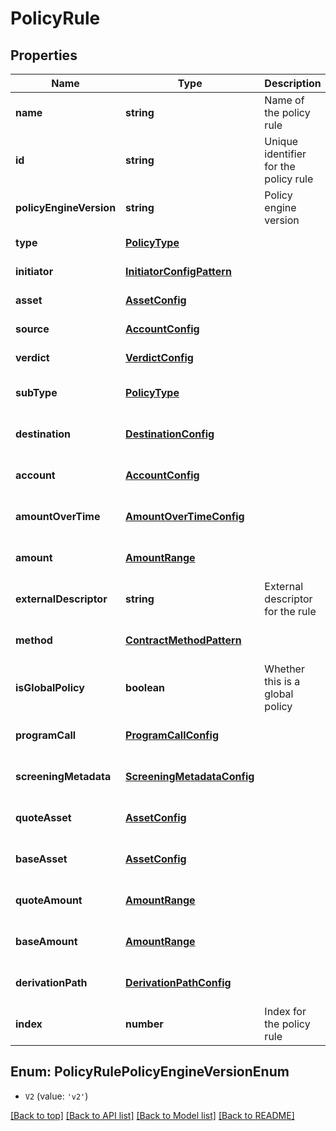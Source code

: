 # PolicyRule

## Properties

|Name | Type | Description | Notes|
|------------ | ------------- | ------------- | -------------|
|**name** | **string** | Name of the policy rule | [default to undefined]|
|**id** | **string** | Unique identifier for the policy rule | [default to undefined]|
|**policyEngineVersion** | **string** | Policy engine version | [default to undefined]|
|**type** | [**PolicyType**](PolicyType.md) |  | [default to undefined]|
|**initiator** | [**InitiatorConfigPattern**](InitiatorConfigPattern.md) |  | [default to undefined]|
|**asset** | [**AssetConfig**](AssetConfig.md) |  | [default to undefined]|
|**source** | [**AccountConfig**](AccountConfig.md) |  | [default to undefined]|
|**verdict** | [**VerdictConfig**](VerdictConfig.md) |  | [default to undefined]|
|**subType** | [**PolicyType**](PolicyType.md) |  | [optional] [default to undefined]|
|**destination** | [**DestinationConfig**](DestinationConfig.md) |  | [optional] [default to undefined]|
|**account** | [**AccountConfig**](AccountConfig.md) |  | [optional] [default to undefined]|
|**amountOverTime** | [**AmountOverTimeConfig**](AmountOverTimeConfig.md) |  | [optional] [default to undefined]|
|**amount** | [**AmountRange**](AmountRange.md) |  | [optional] [default to undefined]|
|**externalDescriptor** | **string** | External descriptor for the rule | [optional] [default to undefined]|
|**method** | [**ContractMethodPattern**](ContractMethodPattern.md) |  | [optional] [default to undefined]|
|**isGlobalPolicy** | **boolean** | Whether this is a global policy | [optional] [default to undefined]|
|**programCall** | [**ProgramCallConfig**](ProgramCallConfig.md) |  | [optional] [default to undefined]|
|**screeningMetadata** | [**ScreeningMetadataConfig**](ScreeningMetadataConfig.md) |  | [optional] [default to undefined]|
|**quoteAsset** | [**AssetConfig**](AssetConfig.md) |  | [optional] [default to undefined]|
|**baseAsset** | [**AssetConfig**](AssetConfig.md) |  | [optional] [default to undefined]|
|**quoteAmount** | [**AmountRange**](AmountRange.md) |  | [optional] [default to undefined]|
|**baseAmount** | [**AmountRange**](AmountRange.md) |  | [optional] [default to undefined]|
|**derivationPath** | [**DerivationPathConfig**](DerivationPathConfig.md) |  | [optional] [default to undefined]|
|**index** | **number** | Index for the policy rule | [optional] [default to undefined]|


## Enum: PolicyRulePolicyEngineVersionEnum


* `V2` (value: `'v2'`)





[[Back to top]](#) [[Back to API list]](../../README.md#documentation-for-api-endpoints) [[Back to Model list]](../../README.md#documentation-for-models) [[Back to README]](../../README.md)
